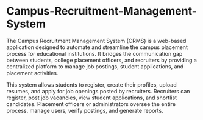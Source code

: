 # Campus-Recruitment-Management-System

The Campus Recruitment Management System (CRMS) is a web-based application designed to automate and streamline the campus placement process for educational institutions. It bridges the communication gap between students, college placement officers, and recruiters by providing a centralized platform to manage job postings, student applications, and placement activities.

This system allows students to register, create their profiles, upload resumes, and apply for job openings posted by recruiters. Recruiters can register, post job vacancies, view student applications, and shortlist candidates. Placement officers or administrators oversee the entire process, manage users, verify postings, and generate reports.
